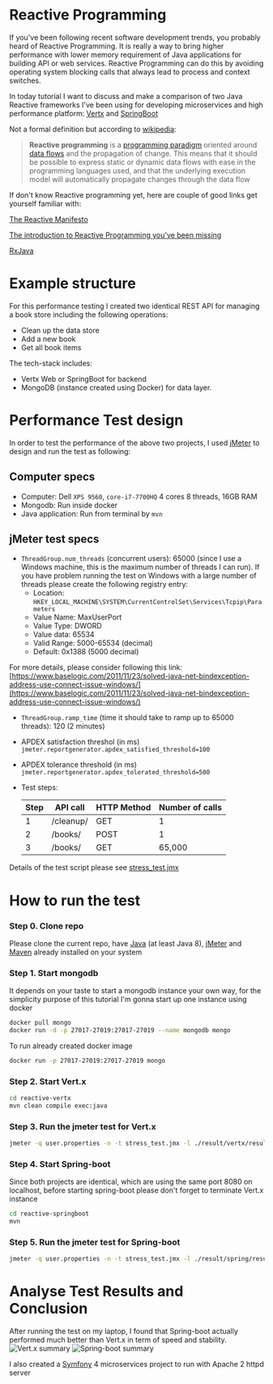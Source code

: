 # Reactive Programming

If you've been following recent software development trends, you probably heard of Reactive Programming. It is really a way to bring higher performance with lower memory requirement of Java applications for building API or web services. Reactive Programming can do this by avoiding operating system blocking calls that always lead to process and context switches.

In today tutorial I want to discuss and make a comparison of two Java Reactive frameworks I've been using for developing microservices and high performance platform: [Vertx]([https://vertx.io](https://vertx.io/)) and [SpringBoot](https://spring.io/projects/spring-boot)

Not a formal definition but according to [wikipedia](https://en.wikipedia.org/wiki/Reactive_programming):

> **Reactive programming** is a [programming paradigm](https://en.wikipedia.org/wiki/Programming_paradigm) oriented around [data flows](https://en.wikipedia.org/wiki/Dataflow_programming) and the propagation of change. This means that it should be possible to express static or dynamic data flows with ease in the programming languages used, and that the underlying execution model will automatically propagate changes through the data flow

If don't know Reactive programming yet, here are couple of good links get yourself familiar with:

[The Reactive Manifesto](https://www.reactivemanifesto.org/)

[The introduction to Reactive Programming you've been missing](https://gist.github.com/staltz/868e7e9bc2a7b8c1f754)

[RxJava](https://github.com/ReactiveX/RxJava)

# Example structure

For this performance testing I created two identical REST API for managing a book store including the following operations:

* Clean up the data store
* Add a new book
* Get all book items

The tech-stack includes:

* Vertx Web or SpringBoot for backend
* MongoDB (instance created using Docker) for data layer.

# Performance Test design
In order to test the performance of the above two projects, I used [jMeter](https://jmeter.apache.org/) to design and run the test as following:
## Computer specs
* Computer: Dell `XPS 9560`, `core-i7-7700HQ` 4 cores 8 threads, 16GB RAM
* Mongodb: Run inside docker
* Java application: Run from terminal by `mvn`

## jMeter test specs
* `ThreadGroup.num_threads` (concurrent users): 65000 (since I use a Windows machine, this is the maximum number of threads I can run).
If you have problem running the test on Windows with a large number of threads please create the following registry entry:  
  - Location: `HKEY_LOCAL_MACHINE\SYSTEM\CurrentControlSet\Services\Tcpip\Parameters`
  - Value Name: MaxUserPort
  - Value Type: DWORD
  - Value data: 65534
  - Valid Range: 5000-65534 (decimal)
  - Default: 0x1388 (5000 decimal)

For more details, please consider following this link: [https://www.baselogic.com/2011/11/23/solved-java-net-bindexception-address-use-connect-issue-windows/](https://www.baselogic.com/2011/11/23/solved-java-net-bindexception-address-use-connect-issue-windows/)
* `ThreadGroup.ramp_time` (time it should take to ramp up to 65000 threads): 120 (2 minutes)
* APDEX satisfaction threshol (in ms)
`jmeter.reportgenerator.apdex_satisfied_threshold=100`
* APDEX tolerance threshold (in ms)
`jmeter.reportgenerator.apdex_tolerated_threshold=500`

* Test steps:

  Step | API call | HTTP Method | Number of calls
  -|-|-|-
  1 | /cleanup/ | GET | 1
  2 | /books/ | POST | 1
  3 | /books/ | GET | 65,000

Details of the test script please see [stress_test.jmx](stress_test.jmx)

# How to run the test
### Step 0. Clone repo
Please clone the current repo, have [Java](https://www.oracle.com/technetwork/java/javase/downloads/jdk8-downloads-2133151.html) (at least Java 8), [jMeter](https://jmeter.apache.org/) and [Maven](https://maven.apache.org/) already installed on your system
### Step 1. Start mongodb
It depends on your taste to start a mongodb instance your own way, for the simplicity purpose of this tutorial I'm gonna start up one instance using docker

```bash
docker pull mongo
docker run -d -p 27017-27019:27017-27019 --name mongodb mongo
```
To run already created docker image
```bash
docker run -p 27017-27019:27017-27019 mongo
```

### Step 2. Start Vert.x
```bash
cd reactive-vertx
mvn clean compile exec:java
```

### Step 3. Run the jmeter test for Vert.x
```bash
jmeter -q user.properties -n -t stress_test.jmx -l ./result/vertx/result.csv -e -o ./result/vertx
```

### Step 4. Start Spring-boot
Since both projects are identical, which are using the same port 8080 on localhost, before starting spring-boot please don't forget to terminate Vert.x instance

```bash
cd reactive-springboot
mvn
```
### Step 5. Run the jmeter test for Spring-boot
```bash
jmeter -q user.properties -n -t stress_test.jmx -l ./result/spring/result.csv -e -o ./result/spring
```

# Analyse Test Results and Conclusion
After running the test on my laptop, I found that Spring-boot actually performed much better than Vert.x in term of speed and stability.
![Vert.x summary](results/images/vertx_summary.jpg)
![Spring-boot summary](results/images/springboot_summary.jpg)


I also created a [Symfony](https://symfony.com/) 4 microservices project to run with Apache 2 httpd server
